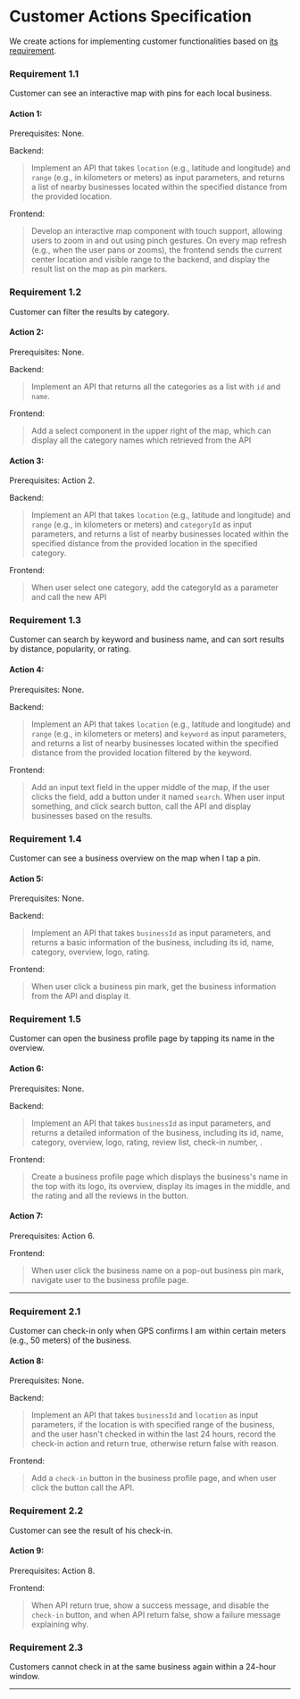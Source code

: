 # Customer Actions Specification

We create actions for implementing customer functionalities based on [its requirement](../requirements/customer.md).

### Requirement 1.1

Customer can see an interactive map with pins for each local business.

#### Action 1:

Prerequisites: None.

Backend:

> Implement an API that takes `location` (e.g., latitude and longitude) and `range` (e.g., in kilometers or meters) as input parameters, and returns a list of nearby businesses located within the specified distance from the provided location.

Frontend:

> Develop an interactive map component with touch support, allowing users to zoom in and out using pinch gestures. On every map refresh (e.g., when the user pans or zooms), the frontend sends the current center location and visible range to the backend, and display the result list on the map as pin markers.

### Requirement 1.2

Customer can filter the results by category.

#### Action 2:

Prerequisites: None.

Backend:

> Implement an API that returns all the categories as a list with `id` and `name`.

Frontend:

> Add a select component in the upper right of the map, which can display all the category names which retrieved from the API

#### Action 3:

Prerequisites: Action 2.

Backend:

> Implement an API that takes `location` (e.g., latitude and longitude) and `range` (e.g., in kilometers or meters) and `categoryId` as input parameters, and returns a list of nearby businesses located within the specified distance from the provided location in the specified category.

Frontend:

> When user select one category, add the categoryId as a parameter and call the new API

### Requirement 1.3

Customer can search by keyword and business name, and can sort results by distance, popularity, or rating.

#### Action 4:

Prerequisites: None.

Backend:

> Implement an API that takes `location` (e.g., latitude and longitude) and `range` (e.g., in kilometers or meters) and `keyword` as input parameters, and returns a list of nearby businesses located within the specified distance from the provided location filtered by the keyword.

Frontend:

> Add an input text field in the upper middle of the map, if the user clicks the field, add a button under it named `search`. When user input something, and click search button, call the API and display businesses based on the results.

### Requirement 1.4

Customer can see a business overview on the map when I tap a pin.

#### Action 5:

Prerequisites: None.

Backend:

> Implement an API that takes `businessId` as input parameters, and returns a basic information of the business, including its id, name, category, overview, logo, rating.

Frontend:

> When user click a business pin mark, get the business information from the API and display it.

### Requirement 1.5

Customer can open the business profile page by tapping its name in the overview.

#### Action 6:

Prerequisites: None.

Backend:

> Implement an API that takes `businessId` as input parameters, and returns a detailed information of the business, including its id, name, category, overview, logo, rating, review list, check-in number, .

Frontend:

> Create a business profile page which displays the business's name in the top with its logo, its overview, display its images in the middle, and the rating and all the reviews in the button.

#### Action 7:

Prerequisites: Action 6.

Frontend:

> When user click the business name on a pop-out business pin mark, navigate user to the business profile page.

---

### Requirement 2.1

Customer can check-in only when GPS confirms I am within certain meters (e.g., 50 meters) of the business.

#### Action 8:

Prerequisites: None.

Backend:

> Implement an API that takes `businessId` and `location` as input parameters, if the location is with specified range of the business, and the user hasn't checked in within the last 24 hours, record the check-in action and return true, otherwise return false with reason.

Frontend:

> Add a `check-in` button in the business profile page, and when user click the button call the API.

### Requirement 2.2

Customer can see the result of his check-in.

#### Action 9:

Prerequisites: Action 8.

Frontend:

> When API return true, show a success message, and disable the `check-in` button, and when API return false, show a failure message explaining why.

### Requirement 2.3

Customers cannot check in at the same business again within a 24-hour window.

---
